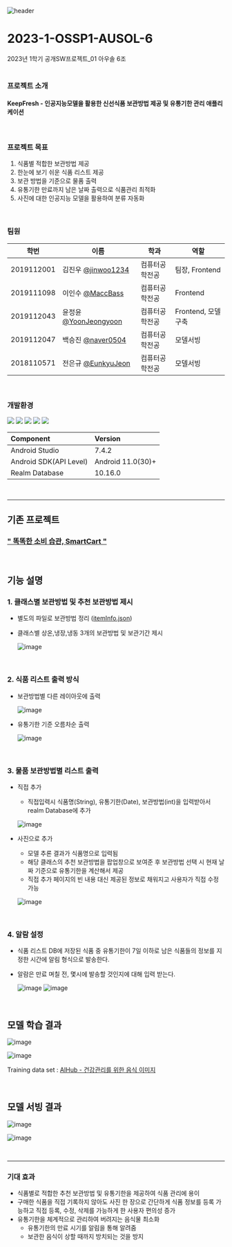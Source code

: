 ![header](https://capsule-render.vercel.app/api?type=waving&color=gradient&height=300&section=header&text=Keep%20Fresh&fontSize=90&)
# 2023-1-OSSP1-AUSOL-6
2023년 1학기 공개SW프로젝트_01 아우솔 6조
<br/><br/>

### 프로젝트 소개
<div>
<h4>KeepFresh - 인공지능모델을 활용한 신선식품 보관방법 제공 및 유통기한 관리 애플리케이션</h4>
</div>
<br/>

### 프로젝트 목표
   1) 식품별 적합한 보관방법 제공
   2) 한눈에 보기 쉬운 식품 리스트 제공
   3) 보관 방법을 기준으로 물품 출력
   4) 유통기한 만료까지 남은 날짜 출력으로 식품관리 최적화
   5) 사진에 대한 인공지능 모델을 활용하여 분류 자동화

<br/>

### 팀원
|학번|이름|학과|역할|
|----|---|---|---|
|2019112001|김진우 [@jinwoo1234](https://github.com/jinwoo1234)|컴퓨터공학전공|팀장, Frontend|
|2019111098|이인수 [@MaccBass](https://github.com/MaccBass)|컴퓨터공학전공|Frontend|
|2019112043|윤정윤 [@YoonJeongyoon](https://github.com/Yoonjeongyoon)|컴퓨터공학전공|Frontend, 모델구축|
|2019112047|백승진 [@naver0504](https://github.com/naver0504)|컴퓨터공학전공|모델서빙|
|2018110571|전은규 [@EunkyuJeon](https://github.com/Eunkyu-Jeon)|컴퓨터공학전공|모델서빙|
<br/>

### 개발환경

<img src="https://img.shields.io/badge/Android Studio-CC6699?style=flat-square&logo=Android Studio&logoColor=#ffffff"/> <img src="https://img.shields.io/badge/Realm-09D3AC9?style=flat-square&logo=Realm&logoColor=#39477F"/> <img src="https://img.shields.io/badge/Pycharm-EE4C2C?style=flat-square&logo=pycharm&logoColor=#ffffff"/> <img src="https://img.shields.io/badge/amazonaws-FF9900?style=flat-square&logo=amazonaws&logoColor=#ffffff"/> <img src="https://img.shields.io/badge/fastapi-009688?style=flat-square&logo=fastapi&logoColor=#ffffff"/>

| **Component**  | **Version** |
| :---  | :------ |
| Android Studio | 7.4.2 |
| Android SDK(API Level) | Android 11.0(30)+ |
| Realm Database | 10.16.0 |

<br/>

- - - - - - - - - - - - - - - - - - - - - - - - - - - -

## 기존 프로젝트

### [" 똑똑한 소비 습관, SmartCart "](https://github.com/CSID-DGU/2020-1-OSSP1-savezone-6)
<br/>
      
## 기능 설명

### 1. 클래스별 보관방법 및 추천 보관방법 제시
  - 별도의 파일로 보관방법 정리 ([itemInfo.json](https://github.com/CSID-DGU/2023-1-OPPS1-AUSOL-6/blob/main/app/src/main/assets/itemInfo.json))
    
  - 클래스별 상온,냉장,냉동 3개의 보관방법 및 보관기간 제시

  	![image](https://github.com/CSID-DGU/2023-1-OSSP1-AUSOL-6/assets/24996261/a30634a5-2e43-43a0-9ca6-d739dad23490)

<br/>

### 2. 식품 리스트 출력 방식

  - 보관방법별 다른 레이아웃에 출력
	
    ![image](https://github.com/CSID-DGU/2023-1-OSSP1-AUSOL-6/assets/24996261/5375435d-544c-430d-bc44-828ba73bd62d)
    
  - 유통기한 기준 오름차순 출력
	
     ![image](https://github.com/CSID-DGU/2023-1-OSSP1-AUSOL-6/assets/24996261/62bf60e8-96a2-4b25-90f3-d25594c40c75)

<br/>

### 3. 물품 보관방법별 리스트 출력

  - 직접 추가 
    - 직접입력시 식품명(String), 유통기한(Date), 보관방법(int)을 입력받아서 realm Database에 추가
      
  	![image](https://github.com/CSID-DGU/2023-1-OSSP1-AUSOL-6/assets/24996261/4ea6a62f-6715-49c5-8f19-4c66191079e1)
        
  - 사진으로 추가 
    - 모델 추론 결과가 식품명으로 입력됨
    - 해당 클래스의 추천 보관방법을 팝업창으로 보여준 후 보관방법 선택 시 현재 날짜 기준으로 유통기한을 계산해서 제공
    - 직접 추가 페이지의 빈 내용 대신 제공된 정보로 채워지고 사용자가 직접 수정 가능
      
  	![image](https://github.com/CSID-DGU/2023-1-OSSP1-AUSOL-6/assets/24996261/88d6a70f-e1eb-48b5-ad76-39631c3d7d6c)
    
<br/>
        
### 4. 알람 설정

  - 식품 리스트 DB에 저장된 식품 중 유통기한이 7일 이하로 남은 식품들의 정보를 지정한 시간에 알림 형식으로 발송한다.
  - 알람은 만료 며칠 전, 몇시에 발송할 것인지에 대해 입력 받는다.

	![image](https://github.com/CSID-DGU/2023-1-OSSP1-AUSOL-6/assets/24996261/f42bb8f7-d83c-4148-b62c-f542d53b70e0) ![image](https://github.com/CSID-DGU/2023-1-OSSP1-AUSOL-6/assets/24996261/0199646c-0f0c-46d7-ae84-89c6769fe3d5)
     
<br/>

## 모델 학습 결과
  
![image](https://github.com/CSID-DGU/2023-1-OSSP1-AUSOL-6/assets/24996261/0f32fc28-cf74-4457-ad38-736839196cc0)

![image](https://github.com/CSID-DGU/2023-1-OSSP1-AUSOL-6/assets/24996261/de896e06-3386-4c4c-abbf-37dcb97db60f)

Training data set : [AIHub - 건강관리를 위한 음식 이미지](https://www.aihub.or.kr/unitysearch/list.do?kwd=%EA%B1%B4%EA%B0%95%EA%B4%80%EB%A6%AC%EB%A5%BC+%EC%9C%84%ED%95%9C+%EC%9D%8C%EC%8B%9D+%EC%9D%B4%EB%AF%B8%EC%A7%80)

<br/>

## 모델 서빙 결과

![image](https://github.com/CSID-DGU/2023-1-OSSP1-AUSOL-6/assets/24996261/d8fdab3a-5b73-46a3-97f2-696df08e0da4)

![image](https://github.com/CSID-DGU/2023-1-OSSP1-AUSOL-6/assets/24996261/daabedfc-de2e-4406-a3c3-919b7d306292)


<br/>

- - - - - - - - - - - - - - - - - - - - - - - - - - - -

### 기대 효과
  - 식품별로 적합한 추천 보관방법 및 유통기한을 제공하여 식품 관리에 용이
  - 구매한 식품을 직접 기록하지 않아도 사진 한 장으로 간단하게 식품 정보를 등록 가능하고 직접 등록, 수정, 삭제를 가능하게 한 사용자 편의성 증가
  - 유통기한을 체계적으로 관리하여 버려지는 음식물 최소화
    - 유통기한의 만료 시기를 알림을 통해 알려줌
    - 보관한 음식이 상할 때까지 방치되는 것을 방지
